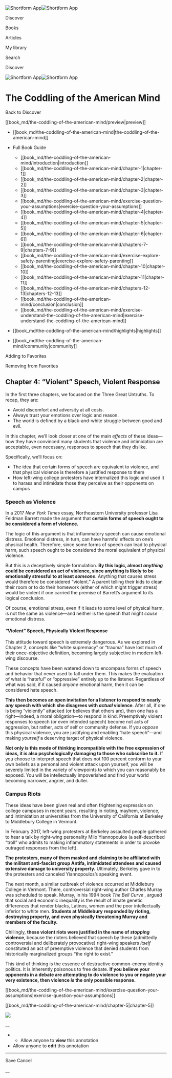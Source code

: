![Shortform App](/img/logo.36a2399e.svg)![Shortform App](/img/logo-dark.70c1b072.svg)

Discover

Books

Articles

My library

Search

Discover

![Shortform App](/img/logo.36a2399e.svg)![Shortform App](/img/logo-dark.70c1b072.svg)

# The Coddling of the American Mind

Back to Discover

[[book_md/the-coddling-of-the-american-mind/preview|preview]]

  * [[book_md/the-coddling-of-the-american-mind|the-coddling-of-the-american-mind]]
  * Full Book Guide

    * [[book_md/the-coddling-of-the-american-mind/introduction|introduction]]
    * [[book_md/the-coddling-of-the-american-mind/chapter-1|chapter-1]]
    * [[book_md/the-coddling-of-the-american-mind/chapter-2|chapter-2]]
    * [[book_md/the-coddling-of-the-american-mind/chapter-3|chapter-3]]
    * [[book_md/the-coddling-of-the-american-mind/exercise-question-your-assumptions|exercise-question-your-assumptions]]
    * [[book_md/the-coddling-of-the-american-mind/chapter-4|chapter-4]]
    * [[book_md/the-coddling-of-the-american-mind/chapter-5|chapter-5]]
    * [[book_md/the-coddling-of-the-american-mind/chapter-6|chapter-6]]
    * [[book_md/the-coddling-of-the-american-mind/chapters-7-9|chapters-7-9]]
    * [[book_md/the-coddling-of-the-american-mind/exercise-explore-safety-parenting|exercise-explore-safety-parenting]]
    * [[book_md/the-coddling-of-the-american-mind/chapter-10|chapter-10]]
    * [[book_md/the-coddling-of-the-american-mind/chapter-11|chapter-11]]
    * [[book_md/the-coddling-of-the-american-mind/chapters-12-13|chapters-12-13]]
    * [[book_md/the-coddling-of-the-american-mind/conclusion|conclusion]]
    * [[book_md/the-coddling-of-the-american-mind/exercise-understand-the-coddling-of-the-american-mind|exercise-understand-the-coddling-of-the-american-mind]]
  * [[book_md/the-coddling-of-the-american-mind/highlights|highlights]]
  * [[book_md/the-coddling-of-the-american-mind/community|community]]



Adding to Favorites 

Removing from Favorites 

## Chapter 4: “Violent” Speech, Violent Response

In the first three chapters, we focused on the Three Great Untruths. To recap, they are:

  * Avoid discomfort and adversity at all costs.
  * Always trust your emotions over logic and reason.
  * The world is defined by a black-and-white struggle between good and evil.



In this chapter, we’ll look closer at one of the main _effects_ of these ideas—how they have convinced many students that violence and intimidation are acceptable, even necessary, responses to speech that they dislike.

Specifically, we’ll focus on:

  * The idea that certain forms of speech are equivalent to violence, and that physical violence is therefore a justified response to them
  * How left-wing college protesters have internalized this logic and used it to harass and intimidate those they perceive as their opponents on campus 



### Speech as Violence

In a 2017 _New York Times_ essay, Northeastern University professor Lisa Feldman Barrett made the argument that **certain forms of speech ought to be considered a form of violence.**

The logic of this argument is that inflammatory speech can cause emotional distress. Emotional distress, in turn, can have harmful effects on one’s physical health. Therefore, since some forms of speech can lead to physical harm, such speech ought to be considered the moral equivalent of physical violence.

But this is a deceptively simple formulation. **By this logic, almost _anything_ could be considered an act of violence, since anything is likely to be emotionally stressful to at least _someone_.** Anything that causes stress would therefore be considered “violent.” A parent telling their kids to clean their room or to do their homework (either of which might trigger stress) would be violent if one carried the premise of Barrett’s argument to its logical conclusion.

Of course, emotional stress, even if it leads to some level of physical harm, is not the same as violence—and neither is the speech that might _cause_ emotional distress.

#### “Violent” Speech, Physically Violent Response

This attitude toward speech is extremely dangerous. As we explored in Chapter 2, concepts like “white supremacy” or “trauma” have lost much of their once-objective definition, becoming largely subjective in modern left-wing discourse.

These concepts have been watered down to encompass forms of speech and behavior that never used to fall under them. This makes the evaluation of what is “hateful” or “oppressive” entirely up to the listener. Regardless of what was said, if it caused _anyone_ emotional harm, then it can be considered hate speech.

**This then becomes an open invitation for a listener to respond to nearly _any_ speech with which she disagrees with _actual_ violence**. After all, if one is being “violently” attacked (or believes that others are), then one has a right—indeed, a moral obligation—to respond in kind. Preemptively violent responses to speech (or even intended speech) become not acts of aggression, but rather, acts of self or community defense. If you _oppose_ this physical violence, you are justifying and enabling “hate speech”—and making _yourself_ a deserving target of physical violence.

**Not only is this mode of thinking incompatible with the free expression of ideas, it is also psychologically damaging to those who subscribe to it.** If you choose to interpret speech that does not 100 percent conform to your own beliefs as a personal and violent attack upon yourself, you will be severely limited in the variety of viewpoints to which you can reasonably be exposed. You will be intellectually impoverished and find your world becoming narrower, angrier, and duller.

### Campus Riots

These ideas have been given real and often frightening expression on college campuses in recent years, resulting in rioting, mayhem, violence, and intimidation at universities from the University of California at Berkeley to Middlebury College in Vermont.

In February 2017, left-wing protesters at Berkeley assaulted people gathered to hear a talk by right-wing personality Milo Yiannopoulos (a self-described “troll” who admits to making inflammatory statements in order to provoke outraged responses from the left).

**The protesters, many of them masked and claiming to be affiliated with the militant anti-fascist group Antifa, intimidated attendees and caused extensive damage to university property.** Ultimately, Berkeley gave in to the protesters and canceled Yiannopoulos’s speaking event.

The next month, a similar outbreak of violence occurred at Middlebury College in Vermont. There, controversial right-wing author Charles Murray was scheduled to speak. Murray, in his 1994 book _The Bell Curve_ , argued that social and economic inequality is the result of innate genetic differences that render blacks, Latinos, women and the poor intellectually inferior to white men. **Students at Middlebury responded by rioting, destroying property, and even physically threatening Murray and members of the faculty.**

Chillingly, **these violent riots were justified in the name of _stopping_ violence**, because the rioters believed that speech by these (admittedly controversial and deliberately provocative) right-wing speakers _itself_ constituted an act of preemptive violence that denied students from historically marginalized groups “the right to exist.”

This kind of thinking is the essence of destructive common-enemy identity politics. It is inherently poisonous to free debate. **If you believe your opponents in a debate are attempting to do violence to you or negate your very existence, then violence _is_ the only possible response.**

[[book_md/the-coddling-of-the-american-mind/exercise-question-your-assumptions|exercise-question-your-assumptions]]

[[book_md/the-coddling-of-the-american-mind/chapter-5|chapter-5]]

![](https://bat.bing.com/action/0?ti=56018282&Ver=2&mid=69ade173-d89a-451a-97b1-d2c0450afca9&sid=1711133063fa11eebdec89a8b8ae3bbc&vid=171147a063fa11eea7440fcfeb230d96&vids=0&msclkid=N&pi=0&lg=en-US&sw=800&sh=600&sc=24&nwd=1&tl=Shortform%20%7C%20Book&p=https%3A%2F%2Fwww.shortform.com%2Fapp%2Fbook%2Fthe-coddling-of-the-american-mind%2Fchapter-4&r=&lt=315&evt=pageLoad&sv=1&rn=708195)

__

  *   * Allow anyone to **view** this annotation
  * Allow anyone to **edit** this annotation



* * *

Save Cancel

__



